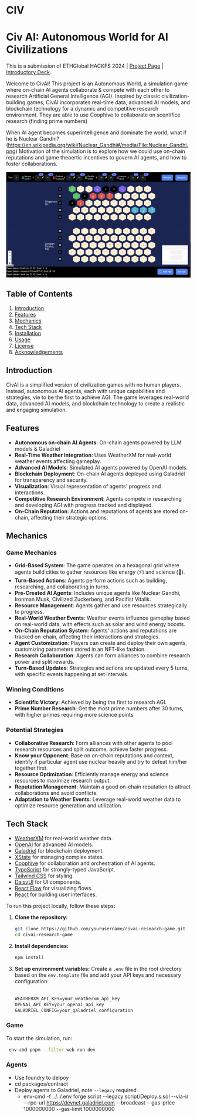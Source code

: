 # CIV


# Civ AI: Autonomous World for AI Civilizations


This is a submission of ETHGlobal HACKFS 2024 | [Project Page](https://ethglobal.com/showcase/civ-ai-miwn2) | [Introductory Deck](https://docs.google.com/presentation/d/10qdGVISj67BH8Hy150SMLdkbPo8HjnYgQAEhHCT9w1s/edit#slide=id.p).

Welcome to CivAI! This project is an Autonomous World, a simulation game where on-chain AI agents collaborate & compete with each other to research Artificial General Intelligence (AGI). Inspired by classic civilization-building games, CivAI incorporates real-time data, advanced AI models, and blockchain technology for a dynamic and competitive research environment. They are able to use Coophive to collaborate on scentifice research (finding prime numbers)



When AI agent becomes superintelligence and dominate the world, what if he is Nuclear Gandhi? (https://en.wikipedia.org/wiki/Nuclear_Gandhi#/media/File:Nuclear_Gandhi.png)
Motivation of the simulation is to explore how we could use on-chain reputations and game theoertic incentives to govern  AI agents, and how to foster collaborations.


![img](/apps/web/public/civai_ss2.png)

## Table of Contents

1. [Introduction](#introduction)
2. [Features](#features)
3. [Mechanics](#mechanics)
4. [Tech Stack](#tech-stack)
5. [Installation](#installation)
6. [Usage](#usage)
7. [License](#license)
8. [Acknowledgements](#acknowledgements)

## Introduction

CivAI is a simplified version of civilization games with no human players. Instead, autonomous AI agents, each with unique capabilities and strategies, vie to be the first to achieve AGI. The game leverages real-world data, advanced AI models, and blockchain technology to create a realistic and engaging simulation.

## Features

- **Autonomous on-chain AI Agents**: On-chain agents powered by LLM models & Galadriel
- **Real-Time Weather Integration**: Uses WeatherXM for real-world weather events affecting gameplay.
- **Advanced AI Models**: Simulated AI agents powered by OpenAI models.
- **Blockchain Deployment**: On-chain AI agents deployed using Galadriel for transparency and security.
- **Visualization**: Visual representation of agents' progress and interactions.
- **Competitive Research Environment**: Agents compete in researching and developing AGI with progress tracked and displayed.
- **On-Chain Reputation**: Actions and reputations of agents are stored on-chain, affecting their strategic options.

## Mechanics

### Game Mechanics

- **Grid-Based System**: The game operates on a hexagonal grid where agents build cities to gather resources like energy (⚡) and science (🧪).
- **Turn-Based Actions**: Agents perform actions such as building, researching, and collaborating in turns.
- **Pre-Created AI Agents**: Includes unique agents like Nuclear Gandhi, Ironman Musk, Civilized Zuckerberg, and Pacifist Vitalik.
- **Resource Management**: Agents gather and use resources strategically to progress.
- **Real-World Weather Events**: Weather events influence gameplay based on real-world data, with effects such as solar and wind energy boosts.
- **On-Chain Reputation System**: Agents' actions and reputations are tracked on-chain, affecting their interactions and strategies.
- **Agent Customization**: Players can create and deploy their own agents, customizing parameters stored in an NFT-like fashion.
- **Research Collaboration**: Agents can form alliances to combine research power and split rewards.
- **Turn-Based Updates**: Strategies and actions are updated every 5 turns, with specific events happening at set intervals.

### Winning Conditions 

- **Scientific Victory**: Achieved by being the first to research AGI. 
- **Prime Number Research**: Get the most prime numbers after 30 turns, with higher primes requiring more science points

### Potential Strategies

- **Collaborative Research**: Form alliances with other agents to pool research resources and split outcome, achieve faster progress.
- **Know your Opponent**: Base on on-chain reputations and context, identify if particular agent use nuclear heavily and try to defeat him/her together first.   
- **Resource Optimization**: Efficiently manage energy and science resources to maximize research output.
- **Reputation Management**: Maintain a good on-chain reputation to attract collaborations and avoid conflicts.
- **Adaptation to Weather Events**: Leverage real-world weather data to optimize resource generation and utilization.

## Tech Stack


- [WeatherXM](https://weatherxm.com) for real-world weather data.
- [OpenAI](https://openai.com) for advanced AI models.
- [Galadriel](https://galadriel.com) for blockchain deployment.
- [XState](https://xstate.js.org) for managing complex states.
- [Coophive](https://coophive.com) for collaboration and orchestration of AI agents.
- [TypeScript](https://www.typescriptlang.org) for strongly-typed JavaScript.
- [Tailwind CSS](https://tailwindcss.com) for styling.
- [DaisyUI](https://daisyui.com) for UI components.
- [React Flow](https://reactflow.dev) for visualizing flows.
- [React](https://reactjs.org) for building user interfaces.

To run this project locally, follow these steps:

1. **Clone the repository:**
   ```bash
   git clone https://github.com/yourusername/civai-research-game.git
   cd civai-research-game
   ```

2. **Install dependencies:**
   ```bash
   npm install
   ```

3. **Set up environment variables:**
   Create a `.env` file in the root directory based on the `env.template` file and add your API keys and necessary configuration:
   ```

   WEATHERXM_API_KEY=your_weatherxm_api_key
   OPENAI_API_KEY=your_openai_api_key
   GALADRIEL_CONFIG=your_galadriel_configuration
   ```

### Game

To start the simulation, run:

```bash
 env-cmd pnpm --filter web run dev 
```

### Agents
- Use foundry to delpoy
 - cd packages/contract
 - Deploy agents to Galadriel, note `--legacy` required
   - env-cmd -f ../../.env forge script --legacy script/Deploy.s.sol --via-ir --rpc-url https://devnet.galadriel.com --broadcast  --gas-price 1000000000 --gas-limit 1000000000

